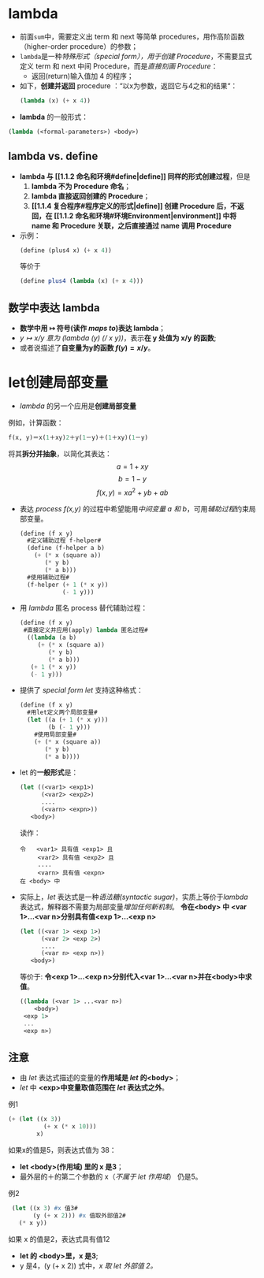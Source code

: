 # lambda
- 前面`sum`中，需要定义出 term 和 next 等简单 procedures，用作高阶函数（higher-order procedure）的参数；
- `lambda`是一种*特殊形式（special form），用于创建 Procedure*，不需要显式定义 term 和 next 中间 Procedure，而是*直接刻画 Procedure*：
	- 返回(return)输入值加 4 的程序；
- 如下，**创建并返回** procedure ：“以x为参数，返回它与4之和的结果“：
	```scheme
	(lambda (x) (+ x 4))
	```
- **lambda** 的一般形式：
```scheme
(lambda (<formal-parameters>) <body>)
```

## lambda vs. define
- **lambda 与 [[1.1.2 命名和环境#define|define]] 同样的形式创建过程**，但是
	1. **lambda 不为 Procedure 命名**；
	2. **lambda 直接返回创建的 Procedure**；
	3. **[[1.1.4 复合程序#程序定义的形式|define]] 创建 Procedure 后，不返回，在 [[1.1.2 命名和环境#环境Environment|environment]] 中将 name 和 Procedure 关联，之后直接通过 name 调用 Procedure**
- 示例：
	```scheme
	(define (plus4 x) (+ x 4))
	```
	等价于
	```scheme
	(define plus4 (lambda (x) (+ x 4)))
	```

## 数学中表达 lambda
- **数学中用 $\mapsto$ 符号(读作 *maps to*)表达 lambda**；
- *$y \mapsto x/y$ 意为 (lambda  (y) (/ x y))*，表示**在 y 处值为 x/y 的函数**;
- 或者说描述了**自变量为y的函数 $f(y)=x/y$**。



# let创建局部变量
- *lambda* 的另一个应用是**创建局部变量**

例如，计算函数：
```scheme
f(x, y)＝x(1＋xy)2＋y(1－y)＋(1＋xy)(1－y)
```
将其**拆分并抽象**，以简化其表达：
$$a=1+xy$$
$$b=1-y$$
$$f(x,y)=xa^2+yb+ab$$

- 表达 *process f(x,y)* 的过程中希望能用*中间变量 a 和 b*，可用*辅助过程*约束局部变量。
	```scheme
	(define (f x y)
	  #定义辅助过程 f-helper#
	  (define (f-helper a b)
		(+ (* x (square a))
		   (* y b)
		   (* a b)))
	  #使用辅助过程#
	  (f-helper (+ 1 (* x y)) 
				(- 1 y)))
	```
- 用 *lambda* 匿名 process 替代辅助过程：
	```scheme
	(define (f x y)
	 #直接定义并应用(apply) lambda 匿名过程#
	  ((lambda (a b)
		 (+ (* x (square a))
			(* y b)
			(* a b)))
	   (+ 1 (* x y))
	   (- 1 y)))
	```
- 提供了 *special form  let* 支持这种格式：
	```scheme
	(define (f x y)
	  #用let定义两个局部变量#
	  (let ((a (+ 1 (* x y)))
			(b (- 1 y)))
	    #使用局部变量#
		(+ (* x (square a))
		   (* y b)
		   (* a b))))
	```

- let 的**一般形式**是：
	```scheme
	(let ((<var1> <exp1>)
		  (<var2> <exp2>)
		  ....
		  (<varn> <expn>))
	   <body>)
	```
	读作：
	```
	令   <var1> 具有值 <exp1> 且
		 <var2> 具有值 <exp2> 且
		 ....
		 <varn> 具有值 <expn>
	在 <body> 中
	```

- 实际上，*let* 表达式是一种*语法糖(syntactic sugar)*，实质上等价于*lambda* 表达式，解释器不需要为局部变量*增加任何新机制*。
  	**令在\<body> 中 \<var 1>...\<var n>分别具有值\<exp 1>...\<exp n>**
	```scheme
	(let ((<var 1> <exp 1>)
		  (<var 2> <exp 2>)
		  ....
		  (<var n> <exp n>))
	   <body>)
	```
	等价于:
	**令\<exp 1>...\<exp n>分别代入\<var 1>...\<var n>并在\<body>中求值**。
	```scheme
	((lambda (<var 1> ...<var n>)
		<body>)
	 <exp 1>
	 ...
	 <exp n>)
	```
	

## 注意
- 由 *let* 表达式描述的变量的**作用域是 *let* 的\<body>**；
- *let* 中 **\<exp>中变量取值范围在 *let* 表达式之外**。

例1
```scheme
(+ (let ((x 3))
          (+ x (* x 10)))
        x)
```
如果x的值是5，则表达式值为 38：
- **let \<body>(作用域) 里的 x 是3**；
- 最外层的＋的第二个参数的 x（*不属于 let 作用域*） 仍是5。

例2
```scheme
 (let ((x 3) #x 值3#
       (y (+ x 2))) #x 值取外部值2#
   (* x y))
```
如果 x 的值是2，表达式具有值12
- **let 的 \<body>里，x 是3**;
- y 是4，(y (+ x 2)) 式中，*x 取  let 外部值 2。*